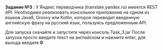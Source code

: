 <b>Задание №3</b> :
У Яндекс переводчика (translate.yandex.ru) имеется REST API. Необходимо реализовать консольное приложение на одном из языков Java8, Groovy или Kotlin, которое переводит введенную английскую фразу на русский язык, пользуясь предложенным API.

Для запуска скачайте и запустите через консоль Task_3.jar
После запуска просто введите текст на английском и нажмите enter, для выхода введите <b>0</b>
